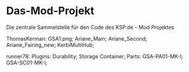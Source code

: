 Das-Mod-Projekt
===============

Die zentrale Sammelstelle für den Code des KSP.de - Mod Projektes

ThomasKerman: GSA1.png; Ariane_Main; Ariane_Second; Ariane_Fairing_new; KerbiMultiHub;

runner78: 
  Plugins: Durability; Storage Container;
  Parts: GSA-PA01-MK-I; GSA-SC01-MK-I;